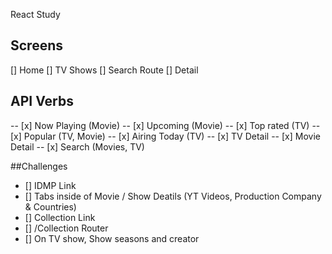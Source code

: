 React Study

## Screens

[] Home
[] TV Shows
[] Search Route
[] Detail

## API Verbs

-- [x] Now Playing (Movie)
-- [x] Upcoming (Movie)
-- [x] Top rated (TV)
-- [x] Popular (TV, Movie)
-- [x] Airing Today (TV)
-- [x] TV Detail
-- [x] Movie Detail
-- [x] Search (Movies, TV)

##Challenges

- [] IDMP Link
- [] Tabs inside of Movie / Show Deatils (YT Videos, Production Company & Countries)
- [] Collection Link
- [] /Collection Router
- [] On TV show, Show seasons and creator
